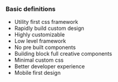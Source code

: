 ### Basic definitions
- Utility first css framework
- Rapidly build custom design
- Highly customizable
- Low level framework
- No pre built components
- Building block full creative components
- Minimal custom css
- Better developer experience
- Mobile first design
